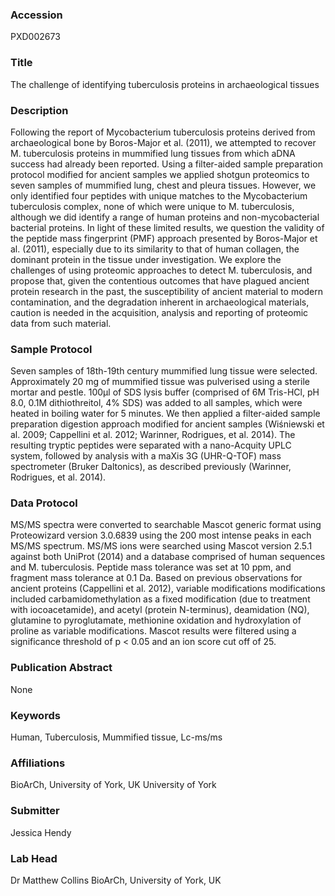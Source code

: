 ### Accession
PXD002673

### Title
The challenge of identifying tuberculosis proteins in archaeological tissues

### Description
Following the report of Mycobacterium tuberculosis proteins derived from archaeological bone by Boros-Major et al. (2011), we attempted to recover M. tuberculosis proteins in mummified lung tissues from which aDNA success had already been reported. Using a filter-aided sample preparation protocol modified for ancient samples we applied shotgun proteomics to seven samples of mummified lung, chest and pleura tissues. However, we only identified four peptides with unique matches to the Mycobacterium tuberculosis complex, none of which were unique to M. tuberculosis, although we did identify a range of human proteins and non-mycobacterial bacterial proteins. In light of these limited results, we question the validity of the peptide mass fingerprint (PMF) approach presented by Boros-Major et al. (2011), especially due to its similarity to that of human collagen, the dominant protein in the tissue under investigation. We explore the challenges of using proteomic approaches to detect M. tuberculosis, and propose that, given the contentious outcomes that have plagued ancient protein research in the past, the susceptibility of ancient material to modern contamination, and the degradation inherent in archaeological materials, caution is needed in the acquisition, analysis and reporting of proteomic data from such material.

### Sample Protocol
Seven samples of 18th-19th century mummified lung tissue were selected. Approximately 20 mg of mummified tissue was pulverised using a sterile mortar and pestle. 100µl of SDS lysis buffer (comprised of 6M Tris-HCl, pH 8.0, 0.1M dithiothreitol, 4% SDS)  was added to all samples, which were heated in boiling water for 5 minutes. We then applied a filter-aided sample preparation digestion approach modified for ancient samples (Wiśniewski et al. 2009; Cappellini et al. 2012; Warinner, Rodrigues, et al. 2014). The resulting tryptic peptides were separated with a nano-Acquity UPLC system, followed by analysis with a maXis 3G (UHR-Q-TOF) mass spectrometer (Bruker Daltonics), as described previously (Warinner, Rodrigues, et al. 2014).

### Data Protocol
MS/MS spectra were converted to searchable Mascot generic format using Proteowizard version 3.0.6839 using the 200 most intense peaks in each MS/MS spectrum. MS/MS ions were searched using Mascot version 2.5.1 against both UniProt (2014) and a database comprised of human sequences and M. tuberculosis. Peptide mass tolerance was set at 10 ppm, and fragment mass tolerance at 0.1 Da. Based on previous observations for ancient proteins (Cappellini et al. 2012), variable modifications modifications included carbamidomethylation as a fixed modification (due to treatment with iocoacetamide), and acetyl (protein N-terminus), deamidation (NQ), glutamine to pyroglutamate, methionine oxidation and hydroxylation of proline as variable modifications. Mascot results were filtered using a significance threshold of p < 0.05 and an ion score cut off of 25.

### Publication Abstract
None

### Keywords
Human, Tuberculosis, Mummified tissue, Lc-ms/ms

### Affiliations
BioArCh, University of York, UK
University of York

### Submitter
Jessica Hendy

### Lab Head
Dr Matthew Collins
BioArCh, University of York, UK


